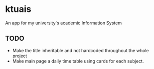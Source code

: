 # ktuais
An app for my university's academic Information System

## TODO
- Make the title inheritable and not hardcoded throughout the whole project
- Make main page a daily time table using cards for each subject.
